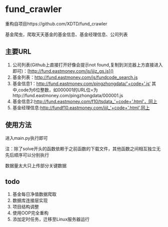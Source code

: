 # fund_crawler


重构自项目https://github.com/XDTD/fund_crawler

基金爬虫，爬取天天基金的基金信息、基金经理信息、公司列表

## 主要URL

1. 公司列表(Github上直接打开好像会提示not found,复制到浏览器上方直接进入即可)：[http://fund.eastmoney.com/js/jjjz_gs.js]()
2. 基金列表：http://fund.eastmoney.com/js/fundcode_search.js
3. 基金信息1：http://fund.eastmoney.com/pingzhongdata/'+code+'.js‘  其中,code为6位整数，如000001的URL位=为http://fund.eastmoney.com/pingzhongdata/000001.js
4. 基金信息2:http://fund.eastmoney.com/f10/tsdata_'+code+'.html'，同上
5. 基金经理信息:http://fundf10.eastmoney.com/jjjl_'+code+'.html',同上


## 使用方法

进入main.py执行即可

注：除了solve开头的函数依赖于之前函数的下载文件，其他函数之间相互独立无先后顺序可以分别执行

数据量太大只上传部分关键数据


## todo

1. 基金每日净值数据爬取
2. 数据库连接层实现
3. 项目结构调整
4. 使用OOP完全重构
5. 添加定时任务，迁移至Linux服务器运行
